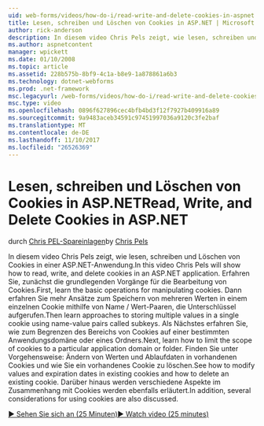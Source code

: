 ```yaml
---
uid: web-forms/videos/how-do-i/read-write-and-delete-cookies-in-aspnet
title: Lesen, schreiben und Löschen von Cookies in ASP.NET | Microsoft Docs
author: rick-anderson
description: In diesem video Chris Pels zeigt, wie lesen, schreiben und Löschen von Cookies in einer ASP.NET-Anwendung. Lernen Sie zunächst die grundlegenden Vorgänge für die Bearbeitung von Cooki...
ms.author: aspnetcontent
manager: wpickett
ms.date: 01/10/2008
ms.topic: article
ms.assetid: 228b575b-8bf9-4c1a-b8e9-1a878861a6b3
ms.technology: dotnet-webforms
ms.prod: .net-framework
msc.legacyurl: /web-forms/videos/how-do-i/read-write-and-delete-cookies-in-aspnet
msc.type: video
ms.openlocfilehash: 0896f627896cec4bfb4bd3f12f7927b409916a89
ms.sourcegitcommit: 9a9483aceb34591c97451997036a9120c3fe2baf
ms.translationtype: MT
ms.contentlocale: de-DE
ms.lasthandoff: 11/10/2017
ms.locfileid: "26526369"
---
```

<a name="read-write-and-delete-cookies-in-aspnet"></a><span data-ttu-id="c36fd-104">Lesen, schreiben und Löschen von Cookies in ASP.NET</span><span class="sxs-lookup"><span data-stu-id="c36fd-104">Read, Write, and Delete Cookies in ASP.NET</span></span>
====================
<span data-ttu-id="c36fd-105">durch [Chris PEL-Spareinlagen](https://twitter.com/chrispels)</span><span class="sxs-lookup"><span data-stu-id="c36fd-105">by [Chris Pels](https://twitter.com/chrispels)</span></span>

<span data-ttu-id="c36fd-106">In diesem video Chris Pels zeigt, wie lesen, schreiben und Löschen von Cookies in einer ASP.NET-Anwendung.</span><span class="sxs-lookup"><span data-stu-id="c36fd-106">In this video Chris Pels will show how to read, write, and delete cookies in an ASP.NET application.</span></span> <span data-ttu-id="c36fd-107">Erfahren Sie, zunächst die grundlegenden Vorgänge für die Bearbeitung von Cookies.</span><span class="sxs-lookup"><span data-stu-id="c36fd-107">First, learn the basic operations for manipulating cookies.</span></span> <span data-ttu-id="c36fd-108">Dann erfahren Sie mehr Ansätze zum Speichern von mehreren Werten in einem einzelnen Cookie mithilfe von Name / Wert-Paaren, die Unterschlüssel aufgerufen.</span><span class="sxs-lookup"><span data-stu-id="c36fd-108">Then learn approaches to storing multiple values in a single cookie using name-value pairs called subkeys.</span></span> <span data-ttu-id="c36fd-109">Als Nächstes erfahren Sie, wie zum Begrenzen des Bereichs von Cookies auf einer bestimmten Anwendungsdomäne oder eines Ordners.</span><span class="sxs-lookup"><span data-stu-id="c36fd-109">Next, learn how to limit the scope of cookies to a particular application domain or folder.</span></span> <span data-ttu-id="c36fd-110">Finden Sie unter Vorgehensweise: Ändern von Werten und Ablaufdaten in vorhandenen Cookies und wie Sie ein vorhandenes Cookie zu löschen.</span><span class="sxs-lookup"><span data-stu-id="c36fd-110">See how to modify values and expiration dates in existing cookies and how to delete an existing cookie.</span></span> <span data-ttu-id="c36fd-111">Darüber hinaus werden verschiedene Aspekte im Zusammenhang mit Cookies werden ebenfalls erläutert.</span><span class="sxs-lookup"><span data-stu-id="c36fd-111">In addition, several considerations for using cookies are also discussed.</span></span>

[<span data-ttu-id="c36fd-112">&#9654; Sehen Sie sich an (25 Minuten)</span><span class="sxs-lookup"><span data-stu-id="c36fd-112">&#9654; Watch video (25 minutes)</span></span>](https://channel9.msdn.com/Blogs/ASP-NET-Site-Videos/read-write-and-delete-cookies-in-aspnet)
